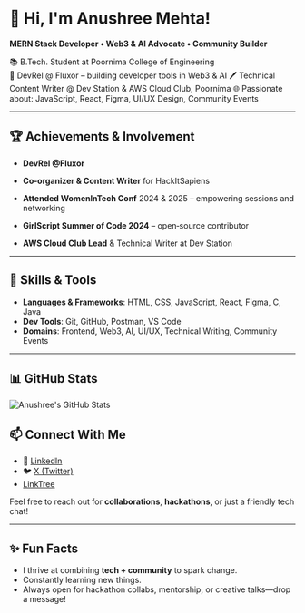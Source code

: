 # 👋 Hi, I'm Anushree Mehta!

**MERN Stack Developer • Web3 & AI Advocate • Community Builder**

📚 B.Tech. Student at Poornima College of Engineering  
💼 DevRel @ Fluxor – building developer tools in Web3 & AI 
🖊 Technical Content Writer @ Dev Station & AWS Cloud Club, Poornima
🌐 Passionate about: JavaScript, React, Figma, UI/UX Design, Community Events

---



## 🏆 Achievements & Involvement
- **DevRel @Fluxor**  
- **Co‑organizer & Content Writer** for HackItSapiens

- **Attended WomenInTech Conf** 2024 & 2025 – empowering sessions and networking  
- **GirlScript Summer of Code 2024** – open‑source contributor

 
- **AWS Cloud Club Lead** & Technical Writer at Dev Station


---

## 🔧 Skills & Tools

- **Languages & Frameworks**: HTML, CSS, JavaScript, React, Figma, C, Java  
- **Dev Tools**: Git, GitHub, Postman, VS Code  
- **Domains**: Frontend, Web3, AI, UI/UX, Technical Writing, Community Events

---
## 📊 GitHub Stats
![Anushree's GitHub Stats](https://github-readme-stats.vercel.app/api?username=anushreemehta6&show_icons=true&theme=tokyonight)



## 📫 Connect With Me

- 🔗 [LinkedIn](https://www.linkedin.com/in/anushree-mehta-270127270/)  
- 🐦 [X (Twitter)](https://x.com/anushree_0805)
- [LinkTree](https://linktr.ee/Anushree_mehta)

Feel free to reach out for **collaborations**, **hackathons**, or just a friendly tech chat!

---


## ✨ Fun Facts

- I thrive at combining **tech + community** to spark change.  
- Constantly learning new things.
- Always open for hackathon collabs, mentorship, or creative talks—drop a message!

